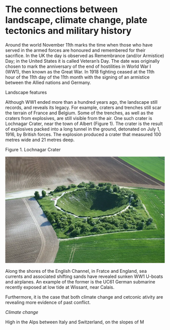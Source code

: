 # The connections between landscape, climate change, plate tectonics and military history

Around the world November 11th marks the time when those who have served in the armed forces are honoured and remembered for their sacrifice. In the UK the day is observed as Remembrance (and/or Armistice) Day; in the United States it is called Veteran’s Day. The date was originally chosen to mark the anniversary of the end of hostilities in World War I (WW1), then known as the Great War. In 1918 fighting ceased at the 11th hour of the 11th day of the 11th month with the signing of an armistice between the Allied nations and Germany.

Landscape features

Although WW1 ended more than a hundred years ago, the landscape still records, and reveals its legacy. For example, craters and trenches still scar the terrain of France and Belgium. Some of the trenches, as well as the craters from explosives, are still visible from the air. One such crater is Lochnagar Crater, near the town of Albert (Figure 1). The crater is the result of explosives packed into a long tunnel in the ground, detonated on July 1, 1916, by British forces. The explosion produced a crater that measured 100 metres wide and 21 metres deep.

Figure 1. Lochnagar Crater

![image](.pix/lochnagar_crater.webp)

Along the shores of the English Channel, in Fratce and England, sea currents and associated shifting sands have revealed sunken WW1 U-boats and airplanes. An example of the former is the UC61 German submarine recently exposed at low tide at Wissant, near Calais.

Furthermore, it is the case that both climate change and cetconic ativity are revealing more evidence of past conflict.

*Climate change*

High in the Alps between Italy and Switzerland, on the slopes of M
